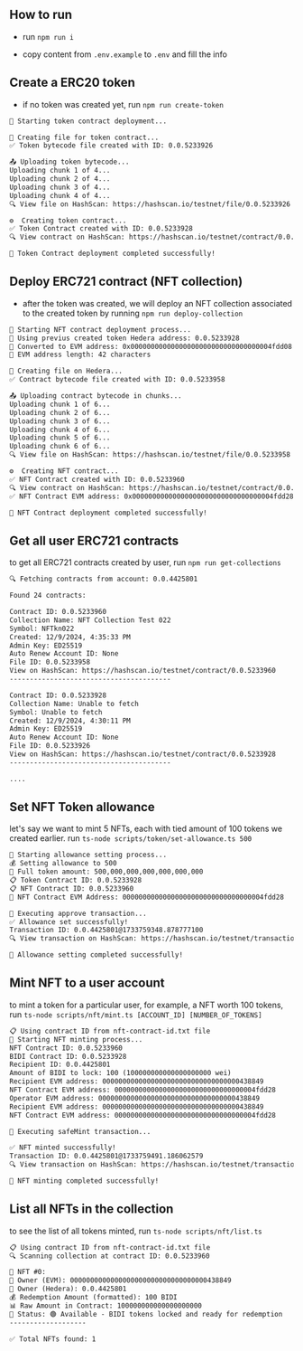 ## How to run
- run `npm run i`


- copy content from `.env.example` to `.env` and fill the info

## Create a ERC20 token
- if no token was created yet, run `npm run create-token` 
```html
🚀 Starting token contract deployment...

📝 Creating file for token contract...
✅ Token bytecode file created with ID: 0.0.5233926

📤 Uploading token bytecode...
Uploading chunk 1 of 4...
Uploading chunk 2 of 4...
Uploading chunk 3 of 4...
Uploading chunk 4 of 4...
🔍 View file on HashScan: https://hashscan.io/testnet/file/0.0.5233926

⚙️  Creating token contract...
✅ Token Contract created with ID: 0.0.5233928
🔍 View contract on HashScan: https://hashscan.io/testnet/contract/0.0.5233928

🎉 Token Contract deployment completed successfully!

```

## Deploy ERC721 contract (NFT collection)
- after the token was created, we will deploy an NFT collection associated to the created token by running `npm run deploy-collection`
```html
🚀 Starting NFT contract deployment process...
📌 Using previus created token Hedera address: 0.0.5233928
📌 Converted to EVM address: 0x00000000000000000000000000000000004fdd08
📏 EVM address length: 42 characters

📝 Creating file on Hedera...
✅ Contract bytecode file created with ID: 0.0.5233958

📤 Uploading contract bytecode in chunks...
Uploading chunk 1 of 6...
Uploading chunk 2 of 6...
Uploading chunk 3 of 6...
Uploading chunk 4 of 6...
Uploading chunk 5 of 6...
Uploading chunk 6 of 6...
🔍 View file on HashScan: https://hashscan.io/testnet/file/0.0.5233958

⚙️  Creating NFT contract...
✅ NFT Contract created with ID: 0.0.5233960
🔍 View contract on HashScan: https://hashscan.io/testnet/contract/0.0.5233960
✅ NFT Contract EVM address: 0x00000000000000000000000000000000004fdd28

🎉 NFT Contract deployment completed successfully!

```

## Get all user ERC721 contracts
to get all ERC721 contracts created by user, run `npm run get-collections`
```html
🔍 Fetching contracts from account: 0.0.4425801

Found 24 contracts:

Contract ID: 0.0.5233960
Collection Name: NFT Collection Test 022
Symbol: NFTkn022
Created: 12/9/2024, 4:35:33 PM
Admin Key: ED25519
Auto Renew Account ID: None
File ID: 0.0.5233958
View on HashScan: https://hashscan.io/testnet/contract/0.0.5233960
----------------------------------------

Contract ID: 0.0.5233928
Collection Name: Unable to fetch
Symbol: Unable to fetch
Created: 12/9/2024, 4:30:11 PM
Admin Key: ED25519
Auto Renew Account ID: None
File ID: 0.0.5233926
View on HashScan: https://hashscan.io/testnet/contract/0.0.5233928
----------------------------------------

....
```

## Set NFT Token allowance
let's say we want to mint 5 NFTs, each with tied amount of 100 tokens we created earlier. run `ts-node scripts/token/set-allowance.ts 500`
```html
🚀 Starting allowance setting process...
💰 Setting allowance to 500
🔢 Full token amount: 500,000,000,000,000,000,000
📋 Token Contract ID: 0.0.5233928
📋 NFT Contract ID: 0.0.5233960
🔑 NFT Contract EVM Address: 00000000000000000000000000000000004fdd28

📝 Executing approve transaction...
✅ Allowance set successfully!
Transaction ID: 0.0.4425801@1733759348.878777100
🔍 View transaction on HashScan: https://hashscan.io/testnet/transaction/0.0.4425801@1733759348.878777100

🎉 Allowance setting completed successfully!

```

## Mint NFT to a user account
to mint a token for a particular user, for example, a NFT worth 100 tokens, run `ts-node scripts/nft/mint.ts [ACCOUNT_ID] [NUMBER_OF_TOKENS]`
```html
📋 Using contract ID from nft-contract-id.txt file
🚀 Starting NFT minting process...
NFT Contract ID: 0.0.5233960
BIDI Contract ID: 0.0.5233928
Recipient ID: 0.0.4425801
Amount of BIDI to lock: 100 (100000000000000000000 wei)
Recipient EVM address: 0000000000000000000000000000000000438849
NFT Contract EVM address: 00000000000000000000000000000000004fdd28
Operator EVM address: 0000000000000000000000000000000000438849
Recipient EVM address: 0000000000000000000000000000000000438849
NFT Contract EVM address: 00000000000000000000000000000000004fdd28

📝 Executing safeMint transaction...

✅ NFT minted successfully!
Transaction ID: 0.0.4425801@1733759491.186062579
🔍 View transaction on HashScan: https://hashscan.io/testnet/transaction/0.0.4425801@1733759491.186062579

🎉 NFT minting completed successfully!

```

## List all NFTs in the collection
to see the list of all tokens minted, run `ts-node scripts/nft/list.ts`

```html
📋 Using contract ID from nft-contract-id.txt file
🔍 Scanning collection at contract ID: 0.0.5233960

🎨 NFT #0:
👤 Owner (EVM): 0000000000000000000000000000000000438849
👤 Owner (Hedera): 0.0.4425801
💰 Redemption Amount (formatted): 100 BIDI
📊 Raw Amount in Contract: 100000000000000000000
🔑 Status: 🟢 Available - BIDI tokens locked and ready for redemption
-------------------

✅ Total NFTs found: 1
```